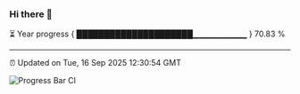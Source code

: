 ### Hi there 👋

⏳ Year progress { █████████████████████▁▁▁▁▁▁▁▁▁ } 70.83 %

---

⏰ Updated on Tue, 16 Sep 2025 12:30:54 GMT

![Progress Bar CI](https://github.com/liununu/liununu/workflows/Progress%20Bar%20CI/badge.svg)
